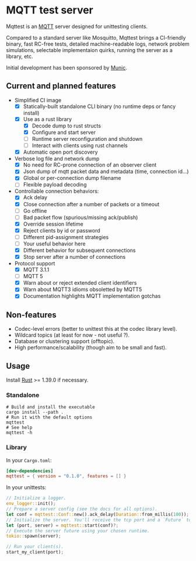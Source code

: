 # MQTT test server

Mqttest is an [MQTT](https://mqtt.org/) server designed for unittesting clients.

Compared to a standard server like Mosquitto, Mqttest brings a CI-friendly binary, fast RC-free
tests, detailed machine-readable logs, network problem simulations, selectable implementaion quirks,
running the server as a library, etc.

Initial development has been sponsored by [Munic](https://munic.io/).

## Current and planned features

- Simplified CI image
  - [x] Statically-built standalone CLI binary (no runtime deps or fancy install)
  - [x] Use as a rust library
    - [x] Decode dump to rust structs
    - [x] Configure and start server
    - [ ] Runtime server reconfiguration and shutdown
    - [ ] Interact with clients using rust channels
  - [x] Automatic open port discovery
- Verbose log file and network dump
  - [x] No need for RC-prone connection of an observer client
  - [x] Json dump of mqtt packet data and metadata (time, connection id...)
  - [x] Global or per-connection dump filename
  - [ ] Flexible payload decoding
- Controllable connection behaviors:
  - [x] Ack delay
  - [x] Close connection after a number of packets or a timeout
  - [ ] Go offline
  - [ ] Bad packet flow (spurious/missing ack/publish)
  - [x] Override session lifetime
  - [x] Reject clients by id or password
  - [ ] Different pid-assignment strategies
  - [ ] Your useful behavior here
  - [x] Different behavior for subsequent connections
  - [x] Stop server after a number of connections
- Protocol support
  - [x] MQTT 3.1.1
  - [ ] MQTT 5
  - [x] Warn about or reject extended client identifiers
  - [x] Warn about MQTT3 idioms obsoletted by MQTT5
  - [x] Documentation highlights MQTT implementation gotchas

## Non-features

* Codec-level errors (better to unittest this at the codec library level).
* Wildcard topics (at least for now - not useful ?).
* Database or clustering support (offtopic).
* High performance/scalability (though aim to be small and fast).

## Usage

Install [Rust](https://rust-lang.org/) >= 1.39.0 if necessary.

### Standalone

```shell
# Build and install the executable
cargo install --path .
# Run it with the default options
mqttest
# See help
mqttest -h
```

### Library

In your `Cargo.toml`:

```toml
[dev-dependencies]
mqttest = { version = "0.1.0", features = [] }
```

In your unittests:

```rust
// Initialize a logger.
env_logger::init();
// Prepare a server config (see the docs for all options).
let conf = mqttest::Conf::new().ack_delay(Duration::from_millis(100));
// Initialize the server. You'll receive the tcp port and a `Future` to execute the server.
let (port, server) = mqttest::start(conf)?;
// Execute the server future using your chosen runtime.
tokio::spawn(server);

// Run your client(s).
start_my_client(port);
```
